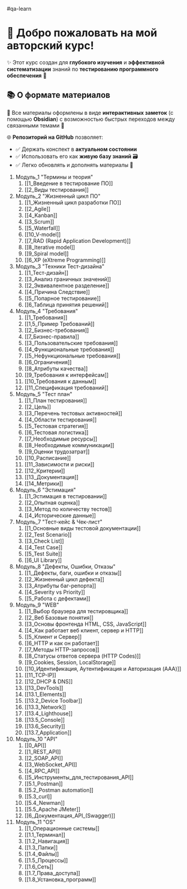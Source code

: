 #qa-learn 

# 🚀 Добро пожаловать на мой авторский курс!

✨ Этот курс создан для **глубокого изучения** и **эффективной систематизации** знаний по **тестированию программного обеспечения** 🧪

## 📚 О формате материалов

🎯 Все материалы оформлены в виде **интерактивных заметок** (с помощью **Obsidian**) с возможностью быстрых переходов между связанными темами 🔗

🌐 **Репозиторий на GitHub** позволяет:
- ✅ Держать конспект в **актуальном состоянии**
- ✅ Использовать его как **живую базу знаний** 🗃️
- ✅ Легко обновлять и дополнять материалы 📝

1. Модуль_1 "Термины и теория"
	1. [[1_Введение в тестирование ПО]]
	2. [[2_Виды тестирования]]
2. Модуль_2 "Жизненный цикл ПО"
	1. [[1_Жизненный цикл разработки ПО]]
	2. [[2_Agile]]
	3. [[4_Kanban]]
	4. [[3_Scrum]]
	5. [[5_Waterfall]]
	6. [[10_V-model]]
	7. [[7_RAD (Rapid Application Development)]]
	8. [[8_Iterative model]]
	9. [[9_Spiral model]]
	10. [[6_XP (eXtreme Programming)]]
3. Модуль_3 "Техники Тест-дизайна"
	1. [[1_Тест-дизайн]]
	2. [[3_Анализ граничных значений]]
	3. [[2_Эквивалентное разделение]]
	4. [[4_Причина Следствие]]
	5. [[5_Попарное тестирование]]
	6. [[6_Таблица принятия решений]]
4. Модуль_4 "Требования"
	1. [[1_Требования]]
	2. [[1,5_Пример Требований]]
	3. [[2_Бизнес-требования]]
	4. [[7_Бизнес-правила]]
	5. [[3_Пользовательские требования]]
	6. [[4_Функциональные требования]]
	7. [[5_Нефункциональные требования]]
	8. [[6_Ограничения]]
	9. [[8_Атрибуты качества]]
	10. [[9_Требования к интерфейсам]]
	11. [[10_Требования к данным]]
	12. [[11_Спецификация требований]]
5. Модуль_5 "Тест план"
	1. [[1_План тестирования]]
	2. [[2_Цель]]
	3. [[3_Перечень тестовых активностей]]
	4. [[4_Области тестирования]]
	5. [[5_Тестовая стратегия]]
	6. [[6_Тестовая логистика]]
	7. [[7_Необходимые ресурсы]]
	8. [[8_Необходимые коммуникации]]
	9. [[9_Оценки трудозатрат]]
	10. [[10_Расписание]]
	11. [[11_Зависимости и риски]]
	12. [[12_Критерии]]
	13. [[13_Документация]]
	14. [[14_Метрики]]
6. Модуль_6 "Эстимация"
	1. [[1_Эстимация в тестировании]]
	2. [[2_Опытная оценка]]
	3. [[3_Метод по количеству тестов]]
	4. [[4_Исторические данные]]
7. Модуль_7 "Тест-кейс & Чек-лист"
	1. [[1_Основные виды тестовой документации]]
	2. [[2_Test Scenario]]
	3. [[3_Check List]]
	4. [[4_Test Case]]
	5. [[5_Test Suite]]
	6. [[6_UI Library]]
8. Модуль_8 "Дефекты, Ошибки, Отказы"
	1. [[1_Дефекты, баги, ошибки и отказы]]
	2. [[2_Жизненный цикл дефекта]]
	3. [[3_Атрибуты баг-репорта]]
	4. [[4_Severity vs Priority]]
	5. [[5_Работа с дефектами]]
9. Модуль_9 "WEB"
	1. [[1_Выбор браузера для тестировщика]]
	2. [[2_Веб Базовые понятия]]
	3. [[3_Основы фронтенда HTML, CSS, JavaScript]]
	4. [[4_Как работает веб клиент, сервер и HTTP]]
	5. [[5_Клиент и Сервер]]
	6. [[6_HTTP и как он работает]]
	7. [[7_Методы HTTP-запросов]]
	8. [[8_Статусы ответов сервера (HTTP Codes)]]
	9. [[9_Cookies, Session, LocalStorage]]
	10. [[10_Идентификация, Аутентификация и Авторизация (AAA)]]
	11. [[11_TCP-IP]]
	12. [[12_DHCP & DNS]]
	13. [[13_DevTools]]
	14. [[13.1_Elements]]
	15. [[13.2_Device Toolbar]]
	16. [[13.3_Network]]
	17. [[13.4_Lighthouse]]
	18. [[13.5_Console]]
	19. [[13.6_Security]]
	20. [[13.7_Application]]
10. Модуль_10 "API"
	1. [[0_API]]
	2. [[1_REST_API]]
	3. [[2_SOAP_API]]
	4. [[3_WebSocket_API]]
	5. [[4_RPC_API]]
	6. [[5_Инструменты_для_тестирования_API]]
	7. [[5.1_Postman]]
	8. [[5.2_Postman automation]]
	9. [[5.3_curl]]
	10. [[5.4_Newman]]
	11. [[5.5_Apache JMeter]]
	12. [[6_Документация_API_(Swagger)]]
11. Модуль_11 "OS"
	1. [[1_Операционные системы]]
	2. [[1.1_Терминал]]
	3. [[1.2_Навигация]]
	4. [[1.3_Папки]]
	5. [[1.4_Файлы]]
	6. [[1.5_Процессы]]
	7. [[1.6_Сеть]]
	8. [[1.7_Права_доступа]]
	9. [[1.8_Установка_программ]]

